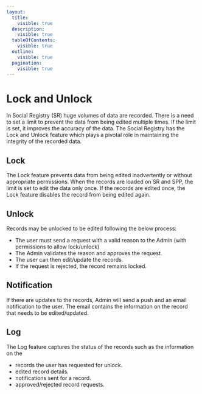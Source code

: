 ```yaml
---
layout:
  title:
    visible: true
  description:
    visible: true
  tableOfContents:
    visible: true
  outline:
    visible: true
  pagination:
    visible: true
---
```


# Lock and Unlock

In Social Registry (SR) huge volumes of data are recorded. There is a need to set a limit to prevent the data from being edited multiple times. If the limit is set, it improves the accuracy of the data. The Social Registry has the Lock and Unlock feature which plays a pivotal role in maintaining the integrity of the recorded data. &#x20;

## Lock&#x20;

The Lock feature prevents data from being edited inadvertently or without appropriate permissions. When the records are loaded on SR and SPP, the limit is set to edit the data only once. If the records are edited once, the Lock feature disables the record from being edited again.

## Unlock

Records may be unlocked to be edited following the below process:

* The user must send a request with a valid reason to the Admin (with permissions to allow lock/unlock)
* The  Admin validates the reason and approves the request.&#x20;
* The user can then edit/update the records.
* If the request is rejected, the record remains locked.

## Notification

If there are updates to the records, Admin will send a push and an email notification to the user.  The email contains the information on the record that needs to be edited/updated.&#x20;

## Log

The Log feature captures the status of the records such as the information on the&#x20;

* records the user has requested for unlock.
* edited record details.
* notifications sent for a record.
* approved/rejected record requests.
